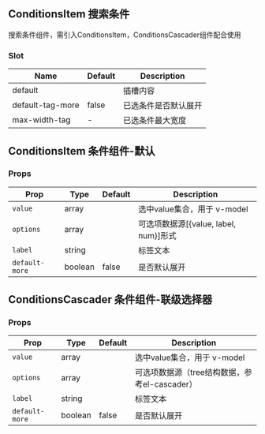 ## ConditionsItem 搜索条件

搜索条件组件，需引入ConditionsItem，ConditionsCascader组件配合使用

### Slot

| Name | Default | Description |
|---|---|---|
| default | | 插槽内容 |
| default-tag-more | false | 已选条件是否默认展开 |
| max-width-tag | - | 已选条件最大宽度 |


## ConditionsItem 条件组件-默认

### Props

| Prop | Type | Default | Description |
|---|---|---|---|
| `value` | array | | 选中value集合，用于 v-model |
| `options` | array | | 可选项数据源[{value, label, num}]形式 |
| `label` | string | | 标签文本 |
| `default-more` | boolean | false | 是否默认展开

## ConditionsCascader 条件组件-联级选择器

### Props

| Prop | Type | Default | Description |
|---|---|---|---|
| `value` | array | | 选中value集合，用于 v-model |
| `options` | array | | 可选项数据源（tree结构数据，参考el-cascader） |
| `label` | string | | 标签文本 |
| `default-more` | boolean | false | 是否默认展开